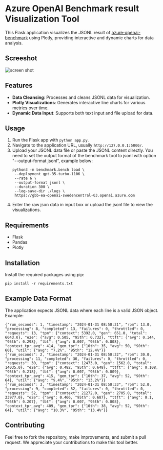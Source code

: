 # Azure OpenAI Benchmark result Visualization Tool

This Flask application visualizes the JSONL result of [azure-openai-benchmark](https://github.com/Azure/azure-openai-benchmark) using Plotly, providing interactive and dynamic charts for data analysis.

## Screeshot
![screen shot](static/screenshot.jpg")

## Features

- **Data Cleansing**: Processes and cleans JSONL data for visualization.
- **Plotly Visualizations**: Generates interactive line charts for various metrics over time.
- **Dynamic Data Input**: Supports both text input and file upload for data.


## Usage

1. Run the Flask app with `python app.py`.
2. Navigate to the application URL, usually `http://127.0.0.1:5000/`.
3. Upload your JSONL data file or paste the JSONL content directly. You need to set the output format of the benchmark tool to jsonl with option "--output-format jsonl", example below:
   ```shell
   python3 -m benchmark.bench load \
    --deployment gpt-35-turbo-1106 \
    --rate 6 \
    --output-format jsonl \
    --duration 300 \
    --log-save-dir ./logs \
    https://gbb-ea-openai-swedencentral-03.openai.azure.com
    ```
4. Enter the raw json data in input box or upload the jsonl file to view the visualizations.

## Requirements

- Flask
- Pandas
- Plotly

## Installation

Install the required packages using pip:

```
pip install -r requirements.txt
```

## Example Data Format

The application expects JSONL data where each line is a valid JSON object. Example:

```
{"run_seconds": 1, "timestamp": "2024-01-31 08:50:31", "rpm": 13.0, "processing": 8, "completed": 13, "failures": 0, "throttled": 0, "requests": 13, "tpm": {"context": 5392.0, "gen": 651.0, "total": 6043.0}, "e2e": {"avg": 0.505, "95th": 0.732}, "ttft": {"avg": 0.144, "95th": 0.298}, "tbt": {"avg": 0.007, "95th": 0.008}, "context_tpr_avg": 414, "gen_tpr": {"10th": 35, "avg": 50, "90th": 60}, "util": {"avg": "7.2%", "95th": "12.4%"}}
{"run_seconds": 2, "timestamp": "2024-01-31 08:50:32", "rpm": 30.0, "processing": 11, "completed": 30, "failures": 0, "throttled": 0, "requests": 30, "tpm": {"context": 12473.0, "gen": 1562.0, "total": 14035.0}, "e2e": {"avg": 0.482, "95th": 0.648}, "ttft": {"avg": 0.108, "95th": 0.218}, "tbt": {"avg": 0.007, "95th": 0.009}, "context_tpr_avg": 415, "gen_tpr": {"10th": 37, "avg": 52, "90th": 64}, "util": {"avg": "9.4%", "95th": "13.2%"}}
{"run_seconds": 3, "timestamp": "2024-01-31 08:50:33", "rpm": 52.0, "processing": 9, "completed": 52, "failures": 0, "throttled": 0, "requests": 52, "tpm": {"context": 21272.0, "gen": 2705.0, "total": 23977.0}, "e2e": {"avg": 0.466, "95th": 0.687}, "ttft": {"avg": 0.1, "95th": 0.207}, "tbt": {"avg": 0.007, "95th": 0.008}, "context_tpr_avg": 409, "gen_tpr": {"10th": 38, "avg": 52, "90th": 64}, "util": {"avg": "10.3%", "95th": "13.4%"}}
```

## Contributing

Feel free to fork the repository, make improvements, and submit a pull request. We appreciate your contributions to make this tool better.
